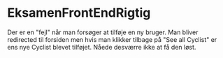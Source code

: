 # EksamenFrontEndRigtig

Der er en "fejl" når man forsøger at tilføje en ny bruger. Man bliver redirected til forsiden men hvis man klikker tilbage på "See all Cyclist" er ens nye Cyclist blevet tilføjet. Nåede desværre ikke at få den løst.
